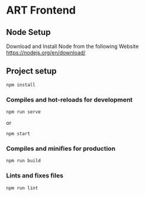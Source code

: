 # ART Frontend

## Node Setup
Download and Install Node from the following Website
https://nodejs.org/en/download/

## Project setup
```
npm install
```

### Compiles and hot-reloads for development
```
npm run serve
```
or
```
npm start
```
### Compiles and minifies for production
```
npm run build
```

### Lints and fixes files
```
npm run lint
```
